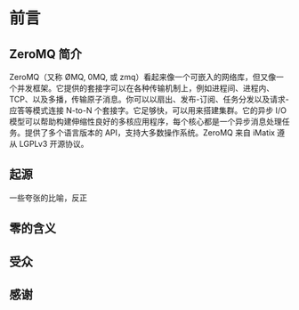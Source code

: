 # 前言

## ZeroMQ 简介

ZeroMQ（又称 ØMQ, 0MQ, 或 zmq）看起来像一个可嵌入的网络库，但又像一个并发框架。它提供的套接字可以在各种传输机制上，例如进程间、进程内、TCP、以及多播，传输原子消息。你可以以扇出、发布-订阅、任务分发以及请求-应答等模式连接 N-to-N 个套接字。它足够快，可以用来搭建集群。它的异步 I/O 模型可以帮助构建伸缩性良好的多核应用程序，每个核心都是一个异步消息处理任务。提供了多个语言版本的 API，支持大多数操作系统。ZeroMQ 来自 iMatix 遵从 LGPLv3 开源协议。

## 起源

一些夸张的比喻，反正

## 零的含义

## 受众

## 感谢


